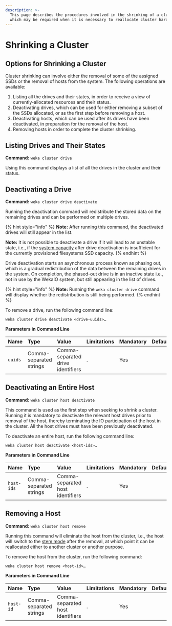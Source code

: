 ```yaml
---
description: >-
  This page describes the procedures involved in the shrinking of a cluster,
  which may be required when it is necessary to reallocate cluster hardware.
---
```


# Shrinking a Cluster

## Options for Shrinking a Cluster

Cluster shrinking can involve either the removal of some of the assigned SSDs or the removal of hosts from the system. The following operations are available:

1. Listing all the drives and their states, in order to receive a view of currently-allocated resources and their status.
2. Deactivating drives, which can be used for either removing a subset of the SSDs allocated, or as the first step before removing a host.
3. Deactivating hosts, which can be used after its drives have been deactivated, in preparation for the removal of the host.
4. Removing hosts in order to complete the cluster shrinking.

## Listing Drives and Their States

**Command:** `weka cluster drive`

Using this command displays a list of all the drives in the cluster and their status.

## Deactivating a Drive

**Command:** `weka cluster drive deactivate`

Running the deactivation command will redistribute the stored data on the remaining drives and can be performed on multiple drives. 

{% hint style="info" %}
**Note:** After running this command, the deactivated drives will still appear in the list.

**Note:** It is not possible to deactivate a drive if it will lead to an unstable state, i.e., if the [system capacity](../../overview/ssd-capacity-management.md) after drive deactivation is insufficient for the currently provisioned filesystems SSD capacity.
{% endhint %}

Drive deactivation starts an asynchronous process known as phasing out, which is a gradual redistribution of the data between the remaining drives in the system. On completion, the phased-out drive is in an inactive state i.e., not in use by the WekaIO system, but still appearing in the list of drives.

{% hint style="info" %}
**Note:** Running the `weka cluster drive` command will display whether the redistribution is still being performed.
{% endhint %}

To remove a drive, run the following command line:

`weka cluster drive deactivate <drive-uuids>…`

**Parameters in Command Line**

| **Name** | **Type** | **Value** | **Limitations** | **Mandatory** | **Default** |
| :--- | :--- | :--- | :--- | :--- | :--- |
| `uuids` | Comma-separated strings | Comma-separated drive identifiers | . | Yes |  |

## Deactivating an Entire Host

**Command:** `weka cluster host deactivate`

This command is used as the first step when seeking to shrink a cluster. Running it is mandatory to deactivate the relevant host drives prior to removal of the host, thereby terminating the IO participation of the host in the cluster. All the host drives must have been previously deactivated.

To deactivate an entire host, run the following command line:

`weka cluster host deactivate <host-ids>…`

**Parameters in Command Line**

| **Name** | **Type** | **Value** | **Limitations** | **Mandatory** | **Default** |
| :--- | :--- | :--- | :--- | :--- | :--- |
| `host-ids` | Comma-separated strings | Comma-separated host identifiers | . | Yes |  |

## Removing a Host

**Command:** `weka cluster host remove`

Running this command will eliminate the host from the cluster, i.e., the host will switch to the [stem mode](../../overview/glossary.md#stem-mode) after the removal, at which point it can be reallocated either to another cluster or another purpose.

To remove the host from the cluster, run the following command:

`weka cluster host remove <host-id>…`

**Parameters in Command Line**

| **Name** | **Type** | **Value** | **Limitations** | **Mandatory** | **Default** |
| :--- | :--- | :--- | :--- | :--- | :--- |
| `host-id` | Comma-separated strings | Comma-separated host identifiers | . | Yes |  |

